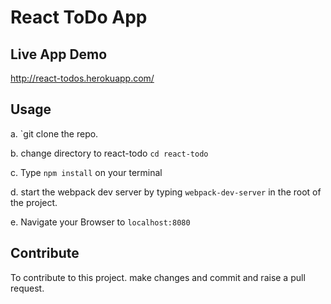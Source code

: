
# React ToDo App

## Live App Demo

<a href="http://react-todo.herokuapp.com/" target="_blank">http://react-todos.herokuapp.com/</a>

## Usage
a. `git clone the repo.

b. change directory to react-todo
   `cd react-todo`

c. Type `npm install` on your terminal 

d. start the webpack dev server by typing `webpack-dev-server` in the root 
   of the project.
   
e. Navigate your Browser to `localhost:8080`

## Contribute 
 To contribute to this project. make changes and commit and raise a pull request. 

